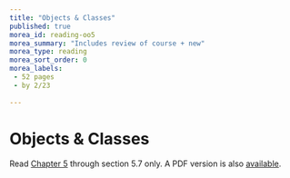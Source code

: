 ```yaml
---
title: "Objects & Classes"
published: true
morea_id: reading-oo5
morea_summary: "Includes review of course + new"
morea_type: reading
morea_sort_order: 0
morea_labels:
 - 52 pages
 - by 2/23
 
---
```

# Objects & Classes

Read [Chapter 5](http://math.hws.edu/javanotes/c5/index.html) through section 5.7 only. A PDF version is also [available]({{site.baseurl}}/morea/materials/javanotes7.pdf).